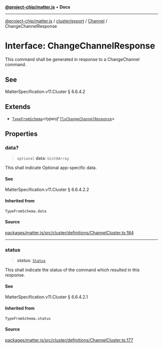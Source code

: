 [**@project-chip/matter.js**](../../../../../README.md) • **Docs**

***

[@project-chip/matter.js](../../../../../modules.md) / [cluster/export](../../../README.md) / [Channel](../README.md) / ChangeChannelResponse

# Interface: ChangeChannelResponse

This command shall be generated in response to a ChangeChannel command.

## See

MatterSpecification.v11.Cluster § 6.6.4.2

## Extends

- [`TypeFromSchema`](../../../../../tlv/export/README.md#typefromschemas)\<*typeof* [`TlvChangeChannelResponse`](../README.md#tlvchangechannelresponse)\>

## Properties

### data?

> `optional` **data**: `Uint8Array`

This shall indicate Optional app-specific data.

#### See

MatterSpecification.v11.Cluster § 6.6.4.2.2

#### Inherited from

`TypeFromSchema.data`

#### Source

[packages/matter.js/src/cluster/definitions/ChannelCluster.ts:184](https://github.com/project-chip/matter.js/blob/7a8cbb56b87d4ccf34bec5a9a95ab40a1711324f/packages/matter.js/src/cluster/definitions/ChannelCluster.ts#L184)

***

### status

> **status**: [`Status`](../enumerations/Status.md)

This shall indicate the status of the command which resulted in this response.

#### See

MatterSpecification.v11.Cluster § 6.6.4.2.1

#### Inherited from

`TypeFromSchema.status`

#### Source

[packages/matter.js/src/cluster/definitions/ChannelCluster.ts:177](https://github.com/project-chip/matter.js/blob/7a8cbb56b87d4ccf34bec5a9a95ab40a1711324f/packages/matter.js/src/cluster/definitions/ChannelCluster.ts#L177)
